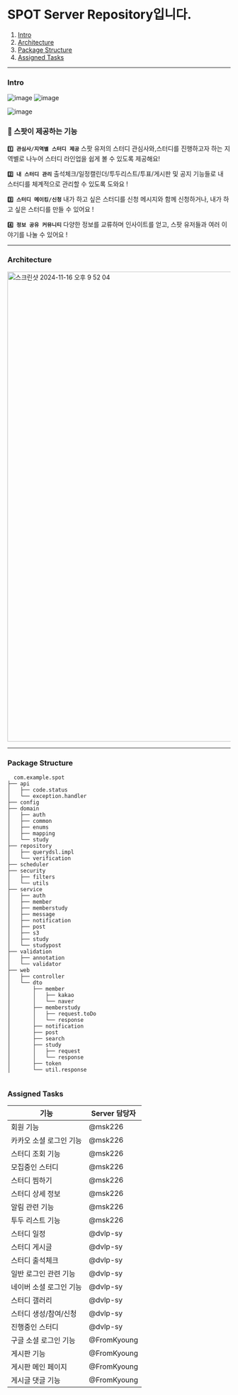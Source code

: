 # SPOT Server Repository입니다. 


1. [Intro](#intro)
2. [Architecture](#architecture)
3. [Package Structure](#package-structure)
4. [Assigned Tasks](#assigned-tasks)

---

### Intro
![image](https://github.com/user-attachments/assets/27badc56-59cf-4201-a79b-beb727c4d0a3)
![image](https://github.com/user-attachments/assets/9557ea21-1aa3-460b-870e-4aae7fa93533)


![image](https://github.com/user-attachments/assets/46545c0a-ac22-47d9-b075-0ca8a193eb2b)

### 📂 스팟이 제공하는 기능
**`1️⃣ 관심사/지역별 스터디 제공`**
스팟 유저의 스터디 관심사와,스터디를 진행하고자 하는 지역별로 나누어
스터디 라인업을 쉽게 볼 수 있도록 제공해요!

**`2️⃣ 내 스터디 관리`**
출석체크/일정캘린더/투두리스트/투표/게시판 및 공지 기능들로
내 스터디를 체계적으로 관리할 수 있도록 도와요 !

**`3️⃣ 스터디 메이킹/신청`**
내가 하고 싶은 스터디를 신청 메시지와 함께 신청하거나,
내가 하고 싶은 스터디를 만들 수 있어요 !

**`4️⃣ 정보 공유 커뮤니티`**
다양한 정보를 교류하며 인사이트를 얻고,
스팟 유저들과 여러 이야기를 나눌 수 있어요 !

---

### Architecture
<img width="1058" alt="스크린샷 2024-11-16 오후 9 52 04" src="https://github.com/user-attachments/assets/d9a970f6-6297-4732-b2ab-f4225822073c">


---

### Package Structure

```
  com.example.spot
├── api
│   ├── code.status
│   └── exception.handler
├── config
├── domain
│   ├── auth
│   ├── common
│   ├── enums
│   ├── mapping
│   └── study
├── repository
│   ├── querydsl.impl
│   └── verification
├── scheduler
├── security
│   ├── filters
│   └── utils
├── service
│   ├── auth
│   ├── member
│   ├── memberstudy
│   ├── message
│   ├── notification
│   ├── post
│   ├── s3
│   ├── study
│   └── studypost
├── validation
│   ├── annotation
│   └── validator
├── web
│   ├── controller
│   └── dto
│       ├── member
│       │   ├── kakao
│       │   └── naver
│       ├── memberstudy
│       │   ├── request.toDo
│       │   └── response
│       ├── notification
│       ├── post
│       ├── search
│       ├── study
│       │   ├── request
│       │   └── response
│       ├── token
│       └── util.response


```
### Assigned Tasks

| 기능                  | Server 담당자 |
|-----------------------|----------|
| 회원 기능            | @msk226  |
| 카카오 소셜 로그인 기능 | @msk226  |
| 스터디 조회 기능     | @msk226  |
| 모집중인 스터디      | @msk226  |
| 스터디 찜하기        | @msk226  |
| 스터디 상세 정보     | @msk226  |
| 알림 관련 기능       | @msk226  |
| 투두 리스트 기능     | @msk226  |
| 스터디 일정          | @dvlp-sy |
| 스터디 게시글        | @dvlp-sy |
| 스터디 출석체크      | @dvlp-sy |
| 일반 로그인 관련 기능 | @dvlp-sy |
| 네이버 소셜 로그인 기능 | @dvlp-sy |
| 스터디 갤러리        | @dvlp-sy |
| 스터디 생성/참여/신청 | @dvlp-sy |
| 진행중인 스터디      | @dvlp-sy |
| 구글 소셜 로그인 기능 | @FromKyoung        |
| 게시판 기능          | @FromKyoung         |
| 게시판 메인 페이지   | @FromKyoung          |
| 게시글 댓글 기능     | @FromKyoung          |




